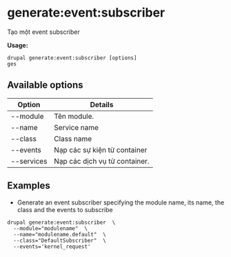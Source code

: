 # generate:event:subscriber
Tạo một event subscriber

**Usage:**
```
drupal generate:event:subscriber [options]
ges
```

## Available options
Option | Details
-------|-------------
--module | Tên module.
--name | Service name
--class | Class name
--events | Nạp các sự kiện từ container
--services | Nạp các dịch vụ từ container.

## Examples
* Generate an event subscriber specifying the module name, its name, the class and the events to subscribe
```
drupal generate:event:subscriber  \
  --module="modulename"  \
  --name="modulename.default"  \
  --class="DefaultSubscriber"  \
  --events='kernel_request'
```
